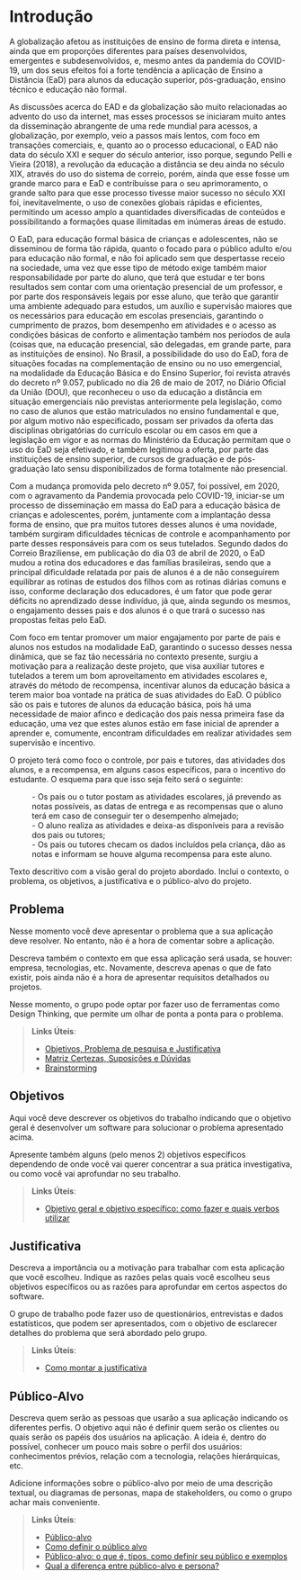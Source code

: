 # Introdução

<p>A globalização afetou as instituições de ensino de forma direta e intensa, ainda que em proporções diferentes para países desenvolvidos, emergentes e subdesenvolvidos, e, mesmo antes da pandemia do COVID-19, um dos seus efeitos foi a forte tendência a aplicação de Ensino a Distância (EaD) para alunos da educação superior, pós-graduação, ensino técnico e educação não formal.</p>
<p>As discussões acerca do EAD e da globalização são muito relacionadas ao advento do uso da internet, mas esses processos se iniciaram muito antes da disseminação abrangente de uma rede mundial para acessos, a globalização, por exemplo, veio a passos mais lentos, com foco em transações comerciais, e, quanto ao o processo educacional, o EAD não data do século XXI e sequer do século anterior, isso porque, segundo Pelli e Vieira (2018), a revolução da educação a distância se deu ainda no século XIX, através do uso do sistema de correio, porém, ainda que esse fosse um grande marco para e EaD e contribuísse para o seu aprimoramento, o grande salto para que esse processo tivesse maior sucesso no século XXI foi, inevitavelmente, o uso de conexões globais rápidas e eficientes, permitindo um acesso amplo a quantidades diversificadas de conteúdos e possibilitando a formações quase ilimitadas em inúmeras áreas de estudo.</p>
<p>O EaD, para educação formal básica de crianças e adolescentes, não se disseminou de forma tão rápida, quanto o focado para o público adulto e/ou para educação não formal, e não foi aplicado sem que despertasse receio na sociedade, uma vez que esse tipo de método exige também maior responsabilidade por parte do aluno, que terá que estudar e ter bons resultados sem contar com uma orientação presencial de um professor, e por parte dos responsáveis legais por esse aluno, que terão que garantir uma ambiente adequado para estudos, um auxílio e supervisão maiores que os necessários para educação em escolas presenciais, garantindo o cumprimento de prazos, bom desempenho em atividades e o acesso as condições básicas de conforto e alimentação também nos períodos de aula (coisas que, na educação presencial, são delegadas, em grande parte, para as instituições de ensino). No Brasil, a possibilidade do uso do EaD, fora de situações focadas na complementação de ensino ou no uso emergencial,  na modalidade da Educação Básica  e do Ensino Superior, foi revista através do decreto nº 9.057, publicado no dia 26 de maio de 2017, no Diário Oficial da União (DOU), que reconheceu  o uso da educação a distância em situação emergenciais não previstas anteriormente pela legislação, como no caso de alunos que estão matriculados no ensino fundamental e que, por algum motivo não especificado, possam ser privados da oferta das disciplinas obrigatórias do currículo escolar ou em casos em que a legislação em vigor e as normas do Ministério da Educação permitam que o uso do EaD seja efetivado, e também legitimou a oferta, por parte das instituições de ensino superior, de cursos de graduação e de pós-graduação lato sensu disponibilizados de forma totalmente não presencial.</p>
<p>Com a mudança promovida pelo decreto nº 9.057, foi possível, em 2020, com o agravamento da Pandemia provocada pelo COVID-19, iniciar-se um processo de disseminação em massa do EaD para a educação básica de crianças e adolescentes, porém, juntamente com a implantação dessa forma de ensino, que pra muitos tutores desses alunos é uma novidade, também surgiram dificuldades técnicas de controle e acompanhamento por parte desses responsáveis para com os seus tutelados. Segundo dados do Correio Braziliense, em publicação do dia 03 de abril de 2020, o EaD mudou a rotina dos educadores e das famílias brasileiras, sendo que a principal dificuldade relatada por pais de alunos é a de não conseguirem equilibrar as rotinas de estudos dos filhos com as rotinas diárias comuns e isso, conforme declaração dos educadores, é um fator que pode gerar déficits no aprendizado desse indivíduo, já que, ainda segundo os mesmos, o engajamento desses pais e dos alunos é o que trará o sucesso nas propostas feitas pelo EaD.</p>
<p>Com foco em tentar promover um maior engajamento por parte de pais e alunos nos estudos na modalidade EaD, garantindo o sucesso desses nessa dinâmica, que se faz tão necessária no contexto presente, surgiu a motivação para a realização deste projeto, que visa auxiliar tutores e tutelados a terem um bom aproveitamento em atividades escolares e, através do método de recompensa, incentivar alunos da educação básica a terem maior boa vontade na prática de suas atividades do EaD. O público são os pais e tutores de alunos da educação básica, pois há uma necessidade de maior afinco e dedicação dos pais nessa primeira fase da educação, uma vez que estes alunos estão em fase inicial de aprender a aprender e, comumente, encontram dificuldades em realizar atividades sem supervisão e incentivo.</p>
<p>O projeto terá como foco o controle, por pais e tutores, das atividades dos alunos, e a recompensa, em alguns casos específicos, para o incentivo do estudante. O esquema para que isso seja feito será o seguinte:</p>
<dl>
<dd>- Os pais ou o tutor postam as atividades escolares, já prevendo as notas possíveis, as datas de entrega e as recompensas que o aluno terá em caso de conseguir ter o desempenho almejado;</dd>
<dd>- O aluno realiza as atividades e deixa-as disponíveis para a revisão dos pais ou tutores;</dd>
<dd>- Os pais ou tutores checam os dados incluídos pela criança, dão as notas e informam se houve alguma recompensa para este aluno.</dd>
</dl>
  
Texto descritivo com a visão geral do projeto abordado. Inclui o contexto, o problema, os objetivos, a justificativa e o público-alvo do projeto.

## Problema
Nesse momento você deve apresentar o problema que a sua aplicação deve  resolver. No entanto, não é a hora de comentar sobre a aplicação.

Descreva também o contexto em que essa aplicação será usada, se  houver: empresa, tecnologias, etc. Novamente, descreva apenas o que de  fato existir, pois ainda não é a hora de apresentar requisitos  detalhados ou projetos.

Nesse momento, o grupo pode optar por fazer uso  de ferramentas como Design Thinking, que permite um olhar de ponta a ponta para o problema.

> **Links Úteis**:
> - [Objetivos, Problema de pesquisa e Justificativa](https://medium.com/@versioparole/objetivos-problema-de-pesquisa-e-justificativa-c98c8233b9c3)
> - [Matriz Certezas, Suposições e Dúvidas](https://medium.com/educa%C3%A7%C3%A3o-fora-da-caixa/matriz-certezas-suposi%C3%A7%C3%B5es-e-d%C3%BAvidas-fa2263633655)
> - [Brainstorming](https://www.euax.com.br/2018/09/brainstorming/)

## Objetivos

Aqui você deve descrever os objetivos do trabalho indicando que o objetivo geral é desenvolver um software para solucionar o problema apresentado acima. 

Apresente também alguns (pelo menos 2) objetivos específicos dependendo de onde você vai querer concentrar a sua prática investigativa, ou como você vai aprofundar no seu trabalho.
 
> **Links Úteis**:
> - [Objetivo geral e objetivo específico: como fazer e quais verbos utilizar](https://blog.mettzer.com/diferenca-entre-objetivo-geral-e-objetivo-especifico/)

## Justificativa

Descreva a importância ou a motivação para trabalhar com esta aplicação que você escolheu. Indique as razões pelas quais você escolheu seus objetivos específicos ou as razões para aprofundar em certos aspectos do software.

O grupo de trabalho pode fazer uso de questionários, entrevistas e dados estatísticos, que podem ser apresentados, com o objetivo de esclarecer detalhes do problema que será abordado pelo grupo.

> **Links Úteis**:
> - [Como montar a justificativa](https://guiadamonografia.com.br/como-montar-justificativa-do-tcc/)

## Público-Alvo

Descreva quem serão as pessoas que usarão a sua aplicação indicando os diferentes perfis. O objetivo aqui não é definir quem serão os clientes ou quais serão os papéis dos usuários na aplicação. A ideia é, dentro do possível, conhecer um pouco mais sobre o perfil dos usuários: conhecimentos prévios, relação com a tecnologia, relações
hierárquicas, etc.

Adicione informações sobre o público-alvo por meio de uma descrição textual, ou diagramas de personas, mapa de stakeholders, ou como o grupo achar mais conveniente.

> **Links Úteis**:
> - [Público-alvo](https://blog.hotmart.com/pt-br/publico-alvo/)
> - [Como definir o público alvo](https://exame.com/pme/5-dicas-essenciais-para-definir-o-publico-alvo-do-seu-negocio/)
> - [Público-alvo: o que é, tipos, como definir seu público e exemplos](https://klickpages.com.br/blog/publico-alvo-o-que-e/)
> - [Qual a diferença entre público-alvo e persona?](https://rockcontent.com/blog/diferenca-publico-alvo-e-persona/)
